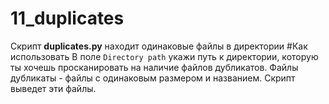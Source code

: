 # 11_duplicates
Скрипт **duplicates.py** находит одинаковые файлы в директории
#Как использовать
В поле `Directory path` укажи путь к директории, которую ты хочешь просканировать на наличие файлов дубликатов.
Файлы дубликаты - файлы с одинаковым размером и названием. Скрипт выведет эти файлы.